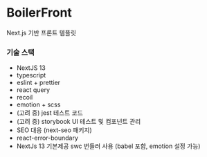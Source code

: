# BoilerFront

Next.js 기반 프론트 템플릿

### 기술 스택

- NextJS 13
- typescript
- eslint + prettier
- react query
- recoil
- emotion + scss
- (고려 중) jest 테스트 코드
- (고려 중) storybook UI 테스트 및 컴포넌트 관리
- SEO 대응 (next-seo 패키지)
- react-error-boundary
- NextJs 13 기본제공 swc 번들러 사용 (babel 포함, emotion 설정 가능)
